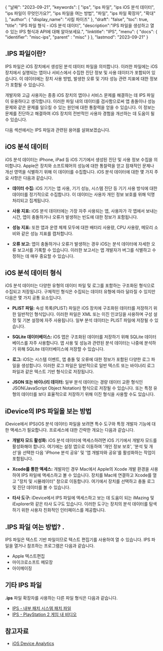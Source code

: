 {
"날짜": "2023-09-21",
  "keywords": [
"ips",
"ips 파일",
"ips iOS 분석 데이터",
"ips 파일이 무엇인가요?",
"ips 파일을 여는 방법",
"파일",
"ips 파일 확장자",
"확대"
],
  "author": {
"display_name": "샤킬 파이즈"
},
"draft": "false",
"toc": true,
"title": "IPS 파일 형식 - iOS 분석 데이터",
  "description":"IPS 파일을 생성하고 열 수 있는 IPS 형식과 API에 대해 알아보세요.",
"linktitle": "IPS",
  "menu": {
    "docs": {
      "identifier": "misc-ips",
"parent" : "misc"
}
},
"lastmod": "2023-09-21"
}

## .IPS 파일이란?

IPS 파일은 iOS 장치에서 생성된 분석 데이터 파일을 의미합니다. 이러한 파일에는 iOS 장치에서 실행되는 앱이나 서비스에서 수집한 진단 정보 및 사용 데이터가 포함되어 있습니다. 이 데이터에는 장치 사용 방법, 발생한 오류 및 기타 성능 관련 지표에 대한 정보가 포함될 수 있습니다.

개발자와 고급 사용자는 종종 iOS 장치의 앱이나 서비스 문제를 해결하는 데 IPS 파일이 유용하다고 생각합니다. 이러한 파일 내의 데이터를 검사함으로써 앱 충돌이나 성능 문제와 같은 문제를 일으킬 수 있는 원인에 대한 통찰력을 얻을 수 있습니다. 이 정보는 문제를 진단하고 해결하여 iOS 장치의 전반적인 사용자 경험을 개선하는 데 도움이 될 수 있습니다.

다음 섹션에서는 IPS 파일과 관련된 용어를 살펴보겠습니다.

## iOS 분석 데이터

iOS 분석 데이터는 iPhone, iPad 등 iOS 기기에서 생성된 진단 및 사용 정보 수집을 의미합니다. Apple은 장치와 소프트웨어의 성능에 대한 통찰력을 얻고 잠재적인 문제나 개선 영역을 식별하기 위해 이 데이터를 수집합니다. iOS 분석 데이터에 대한 몇 가지 주요 사항은 다음과 같습니다.

- **데이터 수집:** iOS 기기는 앱 사용, 기기 성능, 시스템 진단 등 기기 사용 방식에 대한 데이터를 정기적으로 수집합니다. 이 데이터는 사용자 개인 정보 보호를 위해 익명 처리되고 집계됩니다.

- **사용 지표:** iOS 분석 데이터에는 가장 자주 사용되는 앱, 사용자가 각 앱에서 보내는 시간, 앱이 충돌하거나 오류가 발생하는 빈도에 대한 정보가 포함됩니다.

- **성능 지표:** 또한 앱과 운영 체제 모두에 대한 배터리 사용량, CPU 사용량, 메모리 소비와 같은 성능 지표를 캡처합니다.

- **오류 보고:** 앱이 충돌하거나 오류가 발생하는 경우 iOS는 분석 데이터에 자세한 오류 보고서를 기록할 수 있습니다. 이러한 보고서는 앱 개발자가 버그를 식별하고 수정하는 데 매우 중요할 수 있습니다.

## iOS 분석 데이터 형식

iOS 분석 데이터는 다양한 유형의 데이터 파일 및 로그를 포함하는 구조화된 형식으로 수집되고 저장됩니다. 구체적인 형식은 수집되는 데이터 유형에 따라 달라질 수 있지만 다음은 몇 가지 공통 요소입니다.

- **PLIST 파일:** 속성 목록(PLIST) 파일은 iOS 장치에 구조화된 데이터를 저장하기 위한 일반적인 형식입니다. 이러한 파일은 XML 또는 이진 인코딩을 사용하며 구성 설정 및 기본 설정에 자주 사용됩니다. 일부 분석 데이터는 PLIST 파일에 저장될 수 있습니다.

- **SQLite 데이터베이스:** iOS 앱은 구조화된 데이터를 저장하기 위해 SQLite 데이터베이스를 자주 사용합니다. 앱 사용 및 성능과 관련된 분석 데이터는 나중에 분석하기 위해 SQLite 데이터베이스에 저장할 수 있습니다.

- **로그:** iOS는 시스템 이벤트, 앱 충돌 및 오류에 대한 정보가 포함된 다양한 로그 파일을 생성합니다. 이러한 로그 파일은 일반적으로 일반 텍스트 또는 바이너리 로그 파일과 같은 텍스트 기반 형식으로 저장됩니다.

- **JSON 또는 바이너리 데이터:** 일부 분석 데이터는 경량 데이터 교환 형식인 JSON(JavaScript Object Notation) 형식으로 저장될 수 있습니다. 또는 특정 유형의 데이터를 보다 효율적으로 저장하기 위해 이진 형식을 사용할 수도 있습니다.

## iDevice의 IPS 파일을 보는 방법

iDevice에서 IPS(iOS 분석 데이터) 파일을 보려면 특수 도구와 특정 개발자 기능에 대한 액세스가 필요합니다. 프로세스에 대한 간략한 개요는 다음과 같습니다.

- **개발자 모드 활성화:** iOS 분석 데이터에 액세스하려면 iOS 기기에서 개발자 모드를 활성화해야 합니다. 여기에는 설정 앱으로 이동하여 '개인 정보 보호', '분석 및 개선'을 선택한 다음 'iPhone 분석 공유' 및 '앱 개발자와 공유'를 활성화하는 작업이 포함됩니다.

- **Xcode를 통한 액세스:** 개발자인 경우 Mac에서 Apple의 Xcode 개발 환경을 사용하여 IPS 파일에 액세스하고 볼 수 있습니다. 장치를 Mac에 연결하고 Xcode를 열고 "장치 및 시뮬레이터" 창으로 이동합니다. 여기에서 장치를 선택하고 충돌 로그 및 진단 데이터를 볼 수 있습니다.

- **타사 도구:** iDevice에서 IPS 파일에 액세스하고 보는 데 도움이 되는 iMazing 및 iExplorer와 같은 타사 도구도 있습니다. 이러한 도구는 장치의 분석 데이터를 탐색하기 위한 사용자 친화적인 인터페이스를 제공합니다.

## .IPS 파일 여는 방법? .

IPS 파일은 텍스트 기반 파일이므로 텍스트 편집기를 사용하여 열 수 있습니다. IPS 파일을 열거나 참조하는 프로그램은 다음과 같습니다.

- Apple 텍스트편집
- 마이크로소프트 메모장
- 아이메이징

## 기타 IPS 파일

**.ips** 파일 확장자를 사용하는 다른 파일 형식은 다음과 같습니다.

- [IPS - 내부 패치 시스템 패치 파일](/ko/game/ips/)
- [IPS - PlayStation 2 게임 내 비디오](/ko/game/ips-ps2/)

## 참고자료
* [iOS Device Analytics](https://www.apple.com/legal/privacy/data/en/device-analytics/)
